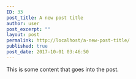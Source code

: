 ```yaml
---
ID: 33
post_title: A new post title
author: user
post_excerpt: ""
layout: post
permalink: http://localhost/a-new-post-title/
published: true
post_date: 2017-10-01 03:46:50
---
```

<p class="">This is some content that goes into the post.</p><div class="medium-insert-buttons" contenteditable="false" style="left: 2px; top: 154.5px; display: none;">
    <button class="medium-insert-buttons-show" type="button"><span>+</span></button>
    <ul class="medium-insert-buttons-addons" style="display: none">
            <li><button data-addon="images" data-action="add" class="medium-insert-action" type="button"><span class="fa fa-camera"></span></button></li>
            <li><button data-addon="embeds" data-action="add" class="medium-insert-action" type="button"><span class="fa fa-youtube-play"></span></button></li>
    </ul>
</div>